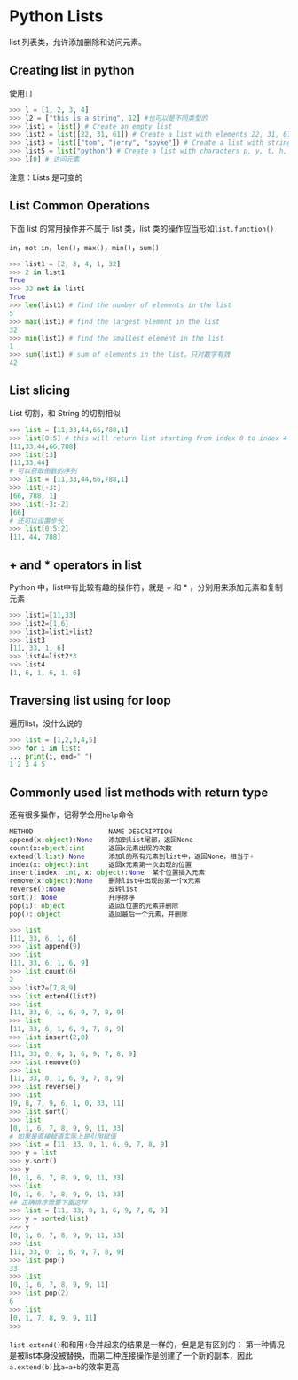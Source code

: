 # Python Lists

list 列表类，允许添加删除和访问元素。

## Creating list in python

使用`[]`

```python
>>> l = [1, 2, 3, 4]
>>> l2 = ["this is a string", 12] #也可以是不同类型的
>>> list1 = list() # Create an empty list
>>> list2 = list([22, 31, 61]) # Create a list with elements 22, 31, 61
>>> list3 = list(["tom", "jerry", "spyke"]) # Create a list with strings
>>> list5 = list("python") # Create a list with characters p, y, t, h, o, n
>>> l[0] # 访问元素
```


注意：Lists 是可变的

## List Common Operations

下面 list 的常用操作并不属于 list 类，list 类的操作应当形如`list.function()`

`in`，`not in`，`len()`，`max()`，`min()`，`sum()`

```python
>>> list1 = [2, 3, 4, 1, 32]
>>> 2 in list1
True
>>> 33 not in list1
True
>>> len(list1) # find the number of elements in the list
5
>>> max(list1) # find the largest element in the list
32
>>> min(list1) # find the smallest element in the list
1
>>> sum(list1) # sum of elements in the list。只对数字有效
42
```



## List slicing

List 切割，和 String 的切割相似

```python
>>> list = [11,33,44,66,788,1]
>>> list[0:5] # this will return list starting from index 0 to index 4
[11,33,44,66,788]
>>> list[:3] 
[11,33,44]
# 可以获取倒数的序列
>>> list = [11,33,44,66,788,1]
>>> list[-3:]
[66, 788, 1]
>>> list[-3:-2]
[66]
# 还可以设置步长
>>> list[0:5:2]
[11, 44, 788]

```

## +  and *  operators in list

Python 中，list中有比较有趣的操作符，就是 + 和 * ，分别用来添加元素和复制元素
```python
>>> list1=[11,33]
>>> list2=[1,6]
>>> list3=list1+list2
>>> list3
[11, 33, 1, 6]
>>> list4=list2*3
>>> list4
[1, 6, 1, 6, 1, 6]
```

## Traversing list using for loop

遍历list，没什么说的
```python
>>> list = [1,2,3,4,5]
>>> for i in list:
... print(i, end=" ")
1 2 3 4 5
```

## Commonly used list methods with return type

还有很多操作，记得学会用`help`命令

```python
METHOD                   NAME DESCRIPTION
append(x:object):None	 添加到list尾部，返回None
count(x:object):int	     返回x元素出现的次数
extend(l:list):None	     添加l的所有元素到list中，返回None，相当于+
index(x: object):int 	 返回x元素第一次出现的位置
insert(index: int, x: object):None 	某个位置插入元素
remove(x:object):None 	 删除list中出现的第一个x元素
reverse():None 	         反转list
sort(): None 	         升序排序
pop(i): object 	         返回i位置的元素并删除
pop(): object            返回最后一个元素，并删除
```

```python
>>> list
[11, 33, 6, 1, 6]
>>> list.append(9)
>>> list
[11, 33, 6, 1, 6, 9]
>>> list.count(6)
2
>>> list2=[7,8,9]
>>> list.extend(list2)
>>> list
[11, 33, 6, 1, 6, 9, 7, 8, 9]
>>> list
[11, 33, 6, 1, 6, 9, 7, 8, 9]
>>> list.insert(2,0)
>>> list
[11, 33, 0, 6, 1, 6, 9, 7, 8, 9]
>>> list.remove(6)
>>> list
[11, 33, 0, 1, 6, 9, 7, 8, 9]
>>> list.reverse()
>>> list
[9, 8, 7, 9, 6, 1, 0, 33, 11]
>>> list.sort()
>>> list
[0, 1, 6, 7, 8, 9, 9, 11, 33]
# 如果是直接赋值实际上是引用赋值
>>> list = [11, 33, 0, 1, 6, 9, 7, 8, 9]
>>> y = list
>>> y.sort()
>>> y
[0, 1, 6, 7, 8, 9, 9, 11, 33]
>>> list
[0, 1, 6, 7, 8, 9, 9, 11, 33]
## 正确排序需要下面这样
>>> list = [11, 33, 0, 1, 6, 9, 7, 8, 9]
>>> y = sorted(list)
>>> y
[0, 1, 6, 7, 8, 9, 9, 11, 33]
>>> list
[11, 33, 0, 1, 6, 9, 7, 8, 9]
>>> list.pop()
33
>>> list
[0, 1, 6, 7, 8, 9, 9, 11]
>>> list.pop(2)
6
>>> list
[0, 1, 7, 8, 9, 9, 11]
>>>
```


`list.extend()`和和用`+`合并起来的结果是一样的，但是是有区别的：
第一种情况是被list本身没被替换，而第二种连接操作是创建了一个新的副本，因此`a.extend(b)`比`a=a+b`的效率更高